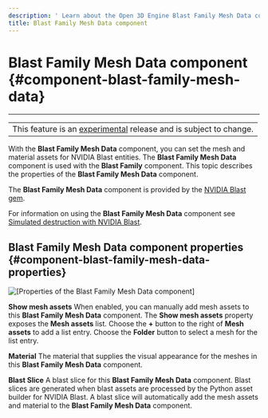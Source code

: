 ```yaml
---
description: ' Learn about the Open 3D Engine Blast Family Mesh Data component. '
title: Blast Family Mesh Data component
---
```

# Blast Family Mesh Data component {#component-blast-family-mesh-data}


****

|  |
| --- |
| This feature is an [experimental](/docs/userguide/ly-glos-chap#experimental) release and is subject to change\.  |

With the **Blast Family Mesh Data** component, you can set the mesh and material assets for NVIDIA Blast entities\. The **Blast Family Mesh Data** component is used with the **Blast Family** component\. This topic describes the properties of the **Blast Family Mesh Data** component\.

The **Blast Family Mesh Data** component is provided by the [NVIDIA Blast gem](/docs/user-guide/features/interactivity/physics/nvidia-blast/_index.md)\.

For information on using the **Blast Family Mesh Data** component see [Simulated destruction with NVIDIA Blast](/docs/user-guide/features/interactivity/physics/nvidia-blast/intro.md)\.

## Blast Family Mesh Data component properties {#component-blast-family-mesh-data-properties}

![\[Properties of the Blast Family Mesh Data component\]](/images/user-guide/physx/blast/ui-blast-family-mesh-data-component-1.27.png)

**Show mesh assets**
When enabled, you can manually add mesh assets to this **Blast Family Mesh Data** component\.
The **Show mesh assets** property exposes the **Mesh assets** list\. Choose the **\+** button to the right of **Mesh assets** to add a list entry\. Choose the **Folder** button to select a mesh for the list entry\.

**Material**
The material that supplies the visual appearance for the meshes in this **Blast Family Mesh Data** component\.

**Blast Slice**
A blast slice for this **Blast Family Mesh Data** component\. Blast slices are generated when blast assets are processed by the Python asset builder for NVIDIA Blast\. A blast slice will automatically add the mesh assets and material to the **Blast Family Mesh Data** component\.